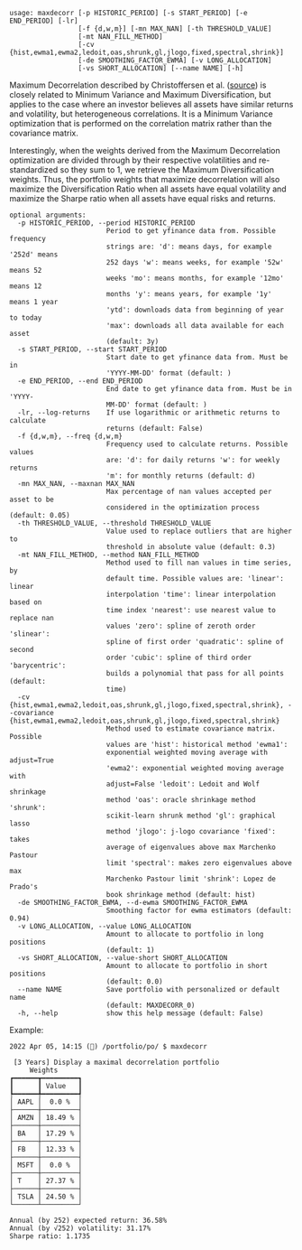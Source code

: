 ```
usage: maxdecorr [-p HISTORIC_PERIOD] [-s START_PERIOD] [-e END_PERIOD] [-lr]
                 [-f {d,w,m}] [-mn MAX_NAN] [-th THRESHOLD_VALUE]
                 [-mt NAN_FILL_METHOD]
                 [-cv {hist,ewma1,ewma2,ledoit,oas,shrunk,gl,jlogo,fixed,spectral,shrink}]
                 [-de SMOOTHING_FACTOR_EWMA] [-v LONG_ALLOCATION]
                 [-vs SHORT_ALLOCATION] [--name NAME] [-h]
```

Maximum Decorrelation described by Christoffersen et al. ([source](https://investresolve.com/portfolio-optimization-simple-optimal-methods/#ref-Christoff2010)) is closely related to Minimum Variance and Maximum Diversification, but applies to the case where an investor believes all assets have similar returns and volatility, but heterogeneous correlations. It is a Minimum Variance optimization that is performed on the correlation matrix rather than the covariance matrix.

Interestingly, when the weights derived from the Maximum Decorrelation optimization are divided through by their respective volatilities and re-standardized so they sum to 1, we retrieve the Maximum Diversification weights. Thus, the portfolio weights that maximize decorrelation will also maximize the Diversification Ratio when all assets have equal volatility and maximize the Sharpe ratio when all assets have equal risks and returns.

```
optional arguments:
  -p HISTORIC_PERIOD, --period HISTORIC_PERIOD
                        Period to get yfinance data from. Possible frequency
                        strings are: 'd': means days, for example '252d' means
                        252 days 'w': means weeks, for example '52w' means 52
                        weeks 'mo': means months, for example '12mo' means 12
                        months 'y': means years, for example '1y' means 1 year
                        'ytd': downloads data from beginning of year to today
                        'max': downloads all data available for each asset
                        (default: 3y)
  -s START_PERIOD, --start START_PERIOD
                        Start date to get yfinance data from. Must be in
                        'YYYY-MM-DD' format (default: )
  -e END_PERIOD, --end END_PERIOD
                        End date to get yfinance data from. Must be in 'YYYY-
                        MM-DD' format (default: )
  -lr, --log-returns    If use logarithmic or arithmetic returns to calculate
                        returns (default: False)
  -f {d,w,m}, --freq {d,w,m}
                        Frequency used to calculate returns. Possible values
                        are: 'd': for daily returns 'w': for weekly returns
                        'm': for monthly returns (default: d)
  -mn MAX_NAN, --maxnan MAX_NAN
                        Max percentage of nan values accepted per asset to be
                        considered in the optimization process (default: 0.05)
  -th THRESHOLD_VALUE, --threshold THRESHOLD_VALUE
                        Value used to replace outliers that are higher to
                        threshold in absolute value (default: 0.3)
  -mt NAN_FILL_METHOD, --method NAN_FILL_METHOD
                        Method used to fill nan values in time series, by
                        default time. Possible values are: 'linear': linear
                        interpolation 'time': linear interpolation based on
                        time index 'nearest': use nearest value to replace nan
                        values 'zero': spline of zeroth order 'slinear':
                        spline of first order 'quadratic': spline of second
                        order 'cubic': spline of third order 'barycentric':
                        builds a polynomial that pass for all points (default:
                        time)
  -cv {hist,ewma1,ewma2,ledoit,oas,shrunk,gl,jlogo,fixed,spectral,shrink}, --covariance {hist,ewma1,ewma2,ledoit,oas,shrunk,gl,jlogo,fixed,spectral,shrink}
                        Method used to estimate covariance matrix. Possible
                        values are 'hist': historical method 'ewma1':
                        exponential weighted moving average with adjust=True
                        'ewma2': exponential weighted moving average with
                        adjust=False 'ledoit': Ledoit and Wolf shrinkage
                        method 'oas': oracle shrinkage method 'shrunk':
                        scikit-learn shrunk method 'gl': graphical lasso
                        method 'jlogo': j-logo covariance 'fixed': takes
                        average of eigenvalues above max Marchenko Pastour
                        limit 'spectral': makes zero eigenvalues above max
                        Marchenko Pastour limit 'shrink': Lopez de Prado's
                        book shrinkage method (default: hist)
  -de SMOOTHING_FACTOR_EWMA, --d-ewma SMOOTHING_FACTOR_EWMA
                        Smoothing factor for ewma estimators (default: 0.94)
  -v LONG_ALLOCATION, --value LONG_ALLOCATION
                        Amount to allocate to portfolio in long positions
                        (default: 1)
  -vs SHORT_ALLOCATION, --value-short SHORT_ALLOCATION
                        Amount to allocate to portfolio in short positions
                        (default: 0.0)
  --name NAME           Save portfolio with personalized or default name
                        (default: MAXDECORR_0)
  -h, --help            show this help message (default: False)
```

Example:
```
2022 Apr 05, 14:15 (🦋) /portfolio/po/ $ maxdecorr

 [3 Years] Display a maximal decorrelation portfolio
     Weights      
┏━━━━━━┳━━━━━━━━━┓
┃      ┃ Value   ┃
┡━━━━━━╇━━━━━━━━━┩
│ AAPL │  0.0 %  │
├──────┼─────────┤
│ AMZN │ 18.49 % │
├──────┼─────────┤
│ BA   │ 17.29 % │
├──────┼─────────┤
│ FB   │ 12.33 % │
├──────┼─────────┤
│ MSFT │  0.0 %  │
├──────┼─────────┤
│ T    │ 27.37 % │
├──────┼─────────┤
│ TSLA │ 24.50 % │
└──────┴─────────┘

Annual (by 252) expected return: 36.58%
Annual (by √252) volatility: 31.17%
Sharpe ratio: 1.1735
```